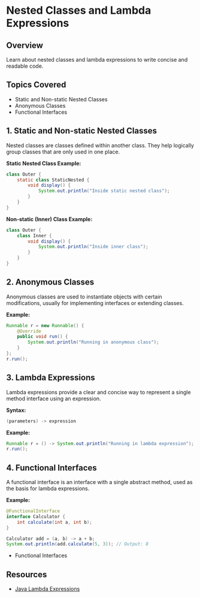 # Nested Classes and Lambda Expressions

## Overview

Learn about nested classes and lambda expressions to write concise and readable code.

## Topics Covered
- Static and Non-static Nested Classes
- Anonymous Classes
- Functional Interfaces

## 1. Static and Non-static Nested Classes

Nested classes are classes defined within another class. They help logically group classes that are only used in one place.

**Static Nested Class Example:**
```java
class Outer {
    static class StaticNested {
        void display() {
            System.out.println("Inside static nested class");
        }
    }
}
```

**Non-static (Inner) Class Example:**
```java
class Outer {
    class Inner {
        void display() {
            System.out.println("Inside inner class");
        }
    }
}
```

## 2. Anonymous Classes

Anonymous classes are used to instantiate objects with certain modifications, usually for implementing interfaces or extending classes.

**Example:**
```java
Runnable r = new Runnable() {
    @Override
    public void run() {
        System.out.println("Running in anonymous class");
    }
};
r.run();
```

## 3. Lambda Expressions

Lambda expressions provide a clear and concise way to represent a single method interface using an expression.

**Syntax:**
```java
(parameters) -> expression
```

**Example:**
```java
Runnable r = () -> System.out.println("Running in lambda expression");
r.run();
```

## 4. Functional Interfaces

A functional interface is an interface with a single abstract method, used as the basis for lambda expressions.

**Example:**
```java
@FunctionalInterface
interface Calculator {
    int calculate(int a, int b);
}

Calculator add = (a, b) -> a + b;
System.out.println(add.calculate(5, 3)); // Output: 8
```
- Functional Interfaces

## Resources
- [Java Lambda Expressions](https://docs.oracle.com/javase/tutorial/java/javaOO/lambdaexpressions.html)
